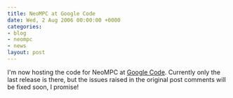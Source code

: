 ```yaml
---
title: NeoMPC at Google Code
date: Wed, 2 Aug 2006 00:00:00 +0000
categories:
- blog
- neompc
- news
layout: post
---
```


I'm now hosting the code for NeoMPC at [Google Code](http://code.google.com/p/neompc/).  Currently only the last release is there, but the issues raised in the original post comments will be fixed soon, I promise!



